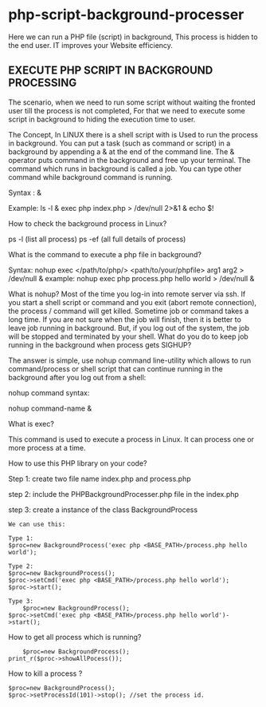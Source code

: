 php-script-background-processer
===============================

Here we can run a PHP file (script) in background, This process is hidden to the end user. IT improves your Website efficiency.  

EXECUTE PHP SCRIPT IN BACKGROUND PROCESSING
---------------------------------------------------------------------------------

The scenario, when we need to run some script without waiting  the fronted user till the process is not completed, For that we need to execute some script in background to hiding the execution time to user.

The Concept, In LINUX there is a shell script with is Used to run the process in background. You can put a task (such as command or script) in a background by appending a & at the end of the command line. The & operator puts command in the background and free up your terminal. The command which runs in background is called a job. You can type other command while background command is running.

Syntax :
 <command> &
	
Example: 
 ls -l &
   exec php index.php  > /dev/null 2>&1 & echo $!
	
How to check the background process in Linux?

  ps -l (list all process)
 ps -ef (all full details of process)

What is the command to execute a php file in background?

 Syntax:
	nohup exec </path/to/php/> <path/to/your/phpfile> arg1 arg2 > /dev/null &
 example: 
	nohup exec php process.php hello world > /dev/null &	

What is nohup?
Most of the time you log-in into remote server via ssh. If you start a shell script or command and you exit (abort remote connection), the process / command will get killed. Sometime job or command takes a long time. If you are not sure when the job will finish, then it is better to leave job running in background. But, if you log out of the system, the job will be stopped and terminated by your shell. What do you do to keep job running in the background when process gets SIGHUP?

The answer is simple, use nohup command line-utility which allows to run command/process or shell script that can continue running in the background after you log out from a shell:

 nohup command syntax:

 nohup command-name &

What is exec?

This command is used to execute a process in Linux. It can process one or more process at a time.

How to use this PHP library on your code?

Step 1: create two file name index.php and process.php

step 2: include the PHPBackgroundProcesser.php file in the index.php

step 3: create a instance of the class BackgroundProcess
	
	We can use this:
	
	Type 1:
	$proc=new BackgroundProcess('exec php <BASE_PATH>/process.php hello world');

	Type 2:
	$proc=new BackgroundProcess();
	$proc->setCmd('exec php <BASE_PATH>/process.php hello world');
	$proc->start();
	
	Type 3: 
        $proc=new BackgroundProcess();
	$proc->setCmd('exec php <BASE_PATH>/process.php hello world')->start();

How to get all process which is running?

        $proc=new BackgroundProcess();
	print_r($proc->showAllPocess());
	
How to kill a process ?

  	$proc=new BackgroundProcess();
  	$proc->setProcessId(101)->stop(); //set the process id.
